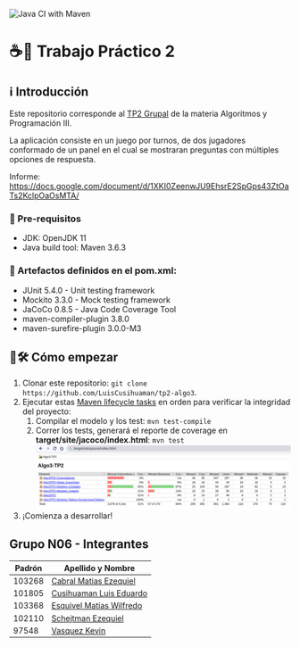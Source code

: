 ![Java CI with Maven](https://github.com/LuisCusihuaman/tp2-algo3/workflows/Java%20CI%20with%20Maven/badge.svg)
# ☕🚀 Trabajo Práctico 2

## ℹ️ Introducción
Este repositorio corresponde al [TP2 Grupal](https://drive.google.com/file/d/1dvx7QjCFtL-zMiupm4ckqBG0udupYlpO) de la materia Algoritmos y Programación III.

La aplicación consiste en un juego por turnos, de dos jugadores conformado de un panel en el cual se mostraran preguntas con múltiples opciones de respuesta.

Informe: https://docs.google.com/document/d/1XKI0ZeenwJU9EhsrE2SpGps43ZtOaTs2KclpOaOsMTA/

### 🔨 Pre-requisitos
- JDK: OpenJDK 11
- Java build tool: Maven 3.6.3

### 🔧 Artefactos definidos en el pom.xml:

- JUnit 5.4.0 - Unit testing framework
- Mockito  3.3.0  - Mock testing framework
- JaCoCo  0.8.5 - Java Code Coverage Tool
- maven-compiler-plugin 3.8.0
- maven-surefire-plugin 3.0.0-M3

## 🏁🛠️ Cómo empezar
1. Clonar este repositorio: `git clone https://github.com/LuisCusihuaman/tp2-algo3`.
2. Ejecutar estas [Maven lifecycle tasks](https://maven.apache.org/guides/introduction/introduction-to-the-lifecycle.html) en orden para verificar la integridad del proyecto:
    1. Compilar el modelo y los test: `mvn test-compile`
    2. Correr los tests, generará el reporte de coverage en **target/site/jacoco/index.html**: `mvn test`
    ![make-a-report](https://raw.githubusercontent.com/LuisCusihuaman/java-getting-started/master/docs/jacoco_coverage_report.png)
3. ¡Comienza a desarrollar!

## Grupo N06 - Integrantes

| Padrón | Apellido y Nombre       |
|--------|------------------------ |
| 103268 | [Cabral Matias Ezequiel](https://github.com/MatiasEzequielCabral)|
| 101805 | [Cusihuaman Luis Eduardo](https://github.com/LuisCusihuaman) |
| 103368 | [Esquivel Matias Wilfredo](https://github.com/MatuMasaru)|
| 102110 | [Schejtman Ezequiel](https://github.com/Ezequiel-Schejtman)    |
| 97548  | [Vasquez Kevin](https://github.com/kaibakev1984)	     |
